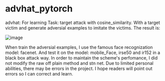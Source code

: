 # advhat_pytorch
advhat: For learning
Task: target attack with cosine_similarity. With a target victim and generate adversial examples to imitate the victims.
The result is:

![image](https://github.com/YinDFY/advhat_pytorch/assets/127073326/7539f96f-c1da-454d-b7b1-d00f25de3182)

When train the adversial examples, I use the famous face recognization model: facenet. And test it on the model: mobile_Face, irse50 and ir152 in a black box attack way.
In order to maintain the scheme's perfomance, I did not modify the raw off plain method and stn net.
Due to limited personal abilities, there may be errors in the project. I hope readers will point out errors so I can correct and learn.


